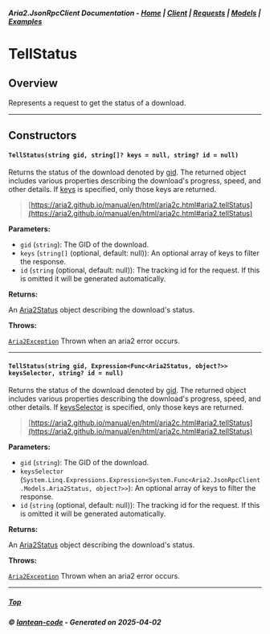 ##### Aria2.JsonRpcClient Documentation  - [Home](index.md) | [Client](client.md) | [Requests](requests.md) | [Models](models.md) | [Examples](examples.md)

# TellStatus

## Overview

Represents a request to get the status of a download.

---

## Constructors
#### `TellStatus(string gid, string[]? keys = null, string? id = null)`

Returns the status of the download denoted by [gid](#TellStatus_string_gid__string____keys___null__string__id___null_gid).
The returned object includes various properties describing the download's progress, speed, and other details.
If [keys](#TellStatus_string_gid__string____keys___null__string__id___null_keys) is specified, only those keys are returned.

> [https://aria2.github.io/manual/en/html/aria2c.html#aria2.tellStatus](https://aria2.github.io/manual/en/html/aria2c.html#aria2.tellStatus)

**Parameters:**
<a id="TellStatus_string_gid__string____keys___null__string__id___null_gid"></a>
- `gid` (`string`): The GID of the download.
<a id="TellStatus_string_gid__string____keys___null__string__id___null_keys"></a>
- `keys` (`string[]` (optional, default: null)): An optional array of keys to filter the response.
<a id="TellStatus_string_gid__string____keys___null__string__id___null_id"></a>
- `id` (`string` (optional, default: null)): The tracking id for the request. If this is omitted it will be generated automatically.

**Returns:**

An [Aria2Status](model_Aria2Status.md) object describing the download's status.

**Throws:**

[`Aria2Exception`](Aria2Exception.md)
Thrown when an aria2 error occurs.

---

#### `TellStatus(string gid, Expression<Func<Aria2Status, object?>> keysSelector, string? id = null)`

Returns the status of the download denoted by [gid](#TellStatus_string_gid__Expression_Func_Aria2Status__object____keysSelector__string__id___null_gid).
The returned object includes various properties describing the download's progress, speed, and other details.
If [keysSelector](#TellStatus_string_gid__Expression_Func_Aria2Status__object____keysSelector__string__id___null_keysSelector) is specified, only those keys are returned.

> [https://aria2.github.io/manual/en/html/aria2c.html#aria2.tellStatus](https://aria2.github.io/manual/en/html/aria2c.html#aria2.tellStatus)

**Parameters:**
<a id="TellStatus_string_gid__Expression_Func_Aria2Status__object____keysSelector__string__id___null_gid"></a>
- `gid` (`string`): The GID of the download.
<a id="TellStatus_string_gid__Expression_Func_Aria2Status__object____keysSelector__string__id___null_keysSelector"></a>
- `keysSelector` (`System.Linq.Expressions.Expression<System.Func<Aria2.JsonRpcClient.Models.Aria2Status, object?>>`): An optional array of keys to filter the response.
<a id="TellStatus_string_gid__Expression_Func_Aria2Status__object____keysSelector__string__id___null_id"></a>
- `id` (`string` (optional, default: null)): The tracking id for the request. If this is omitted it will be generated automatically.

**Returns:**

An [Aria2Status](model_Aria2Status.md) object describing the download's status.

**Throws:**

[`Aria2Exception`](Aria2Exception.md)
Thrown when an aria2 error occurs.

---




##### [Top](#top)
##### © [lantean-code](https://github.com/lantean-code) - _Generated on 2025-04-02_

